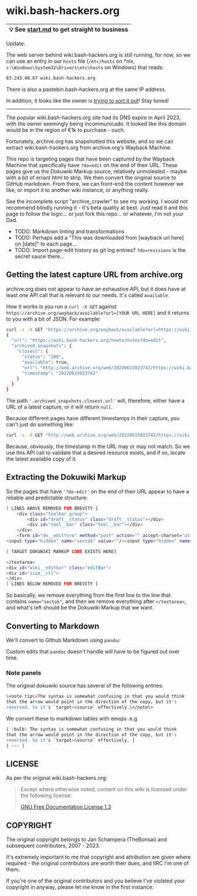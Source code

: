 # wiki.bash-hackers.org

| :bulb: See [start.md](start.md) to get straight to business |
| --- |

Update:

The web server behind wiki.bash-hackers.org is still running, for now, so we can use an entry in our `hosts` file (`/etc/hosts` on *nix, `c:\Windows\System32\Drivers\etc\hosts` on Windows) that reads:

```bash
83.243.40.67 wiki.bash-hackers.org
```

There is also a pastebin.bash-hackers.org at the same IP address.

In addition, it looks like the owner is [trying to sort it out](https://www.reddit.com/r/bash/comments/12klulf/bashhackersorg_is_now_a_parking_domain/jj6xx1s/)!  Stay tuned!

---

The popular wiki.bash-hackers.org site had its DNS expire in April 2023, with the owner seemingly being incommunicado.  It looked like this domain would be in the region of €1k to purchase - ouch.

Fortunately, archive.org has snapshotted this website, and so we can extract wiki.bash-hackers.org from archive.org's Wayback Machine.

This repo is targeting pages that have been captured by the Wayback Machine that specifically have `?do=edit` on the end of their URL.  These pages give us the Dokuwiki Markup source, relatively unmolested - maybe with a bit of errant html to strip.  We then convert the original source to GitHub markdown.  From there, we can front-end the content however we like, or import it to another wiki instance, or anything really.

See the incomplete script "archive_crawler" to see my working.  I would not recommend blindly running it - it's beta quality at best.  Just read it and this page to follow the logic... or just fork this repo... or whatever, I'm not your Dad.

- TODO: Markdown linting and transformations
- TODO: Perhaps add a "This was downloaded from [wayback url here] on [date]" to each page...
- TODO: Import page-edit history as git log entries?  `?do=revisions` is the secret sauce there...

## Getting the latest capture URL from archive.org

archive.org does not appear to have an exhaustive API, but it does have at least one API call that is relevant to our needs.  It's called `available`.

How it works is you run a `curl -X GET` against `https://archive.org/wayback/available?url=[YOUR URL HERE]` and it returns to you with a bit of JSON.  For example:

```bash
curl -s -X GET "https://archive.org/wayback/available?url=https://wiki.bash-hackers.org/howto/mutex?do=edit" | jq -r '.'
{
  "url": "https://wiki.bash-hackers.org/howto/mutex?do=edit",
  "archived_snapshots": {
    "closest": {
      "status": "200",
      "available": true,
      "url": "http://web.archive.org/web/20220615023742/https://wiki.bash-hackers.org/howto/mutex?do=edit",
      "timestamp": "20220615023742"
    }
  }
}
```

The path `'.archived_snapshots.closest.url'` will, therefore, either have a URL of a latest capture, or it will return `null`.

Because different pages have different timestamps in their capture, you can't just do something like:

```bash
curl -s -X GET "http://web.archive.org/web/20220615023742/https://wiki.bash-hackers.org/some/other/page?do=edit"

```

Because, obviously, the timestamp in the URL may or may not match.  So we use this API call to validate that a desired resource exists, and if so, locate the latest available copy of it.

## Extracting the Dokuwiki Markup

So the pages that have `'?do-edit'` on the end of their URL appear to have a reliable and predictable structure:

```bash
[ LINES ABOVE REMOVED FOR BREVITY ]
    <div class="toolbar group">
        <div id="draft__status" class="draft__status"></div>
        <div id="tool__bar" class="tool__bar"></div>
    </div>
    <form id="dw__editform" method="post" action="" accept-charset="utf-8" class=" form-inline"><div class="no">
<input type="hidden" name="sectok" value=""/><input type="hidden" name="id" value="wishes"/>[REST OF LINE REMOVED FOR BREVITY]

[ TARGET DOKUWIKI MARKUP CODE EXISTS HERE]

</textarea>
<div id="wiki__editbar" class="editBar">
<div id="size__ctl">
</div>
[ LINES BELOW REMOVED FOR BREVITY ]
```

So basically, we remove everything from the first line to the line that contains `name="sectok"`, and then we remove everything after `</textarea>`, and what's left should be the Dokuwiki Markup that we want.

## Converting to Markdown

We'll convert to Github Markdown using `pandoc`

Custom edits that `pandoc` doesn't handle will have to be figured out over time.

### Note panels

The original dokuwiki source has several of the following entries:

```bash
\<note tip\>The syntax is somewhat confusing in that you would think
that the arrow would point in the direction of the copy, but it's
reversed. So it's `target>&source` effectively.\</note\>
```

We convert these to markdown tables with emojis .e.g

```bash
| :bulb: The syntax is somewhat confusing in that you would think
that the arrow would point in the direction of the copy, but it's
reversed. So it's `target>&source` effectively. |
| --- |
```

## LICENSE

As per the original wiki.bash-hackers.org:

> Except where otherwise noted, content on this wiki is licensed under the following license:  
>  
> [GNU Free Documentation License 1.3](https://web.archive.org/web/20220930131429/http://www.gnu.org/licenses/fdl-1.3.html)

## COPYRIGHT

The original copyright belongs to Jan Schampera (TheBonsai) and subsequent contributors, 2007 - 2023.

It's extremely important to me that copyright and attribution are given where required - the original contributors are worth their dues, and IIRC I'm one of them.

If you're one of the original contributors and you believe I've violated your copyright in anyway, please let me know in the first instance.
